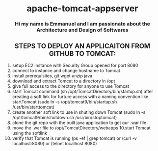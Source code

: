 <h1 align="center">apache-tomcat-appserver</h1>
<!-- <div align="center"> <img src="https://raw.githubusercontent.com/jaiswaladi246/jaiswaladi246/main/banner2.png"> </div> -->
<h3 align="center">Hi my name is Emmanuel and I am passionate about the Architecture and Design of Softwares </h3>

<h2 align="center">STEPS TO DEPLOY AN APPLICAITON FROM GITHUB TO TOMCAT:</h2>

1. setup EC2 instance with Security Group opened for port 8080
2. connect to instance and change hostname to Tomcat
3. install prerequisites, git wget unzip java
4. download and extract Tomcat to a directory in /opt
5. give full access to the directory for anyone to use Tomcat
6. start Tomcat command (sh /opt/TomcatDirectory/bin/startup.sh)
   after creating a soft link for furture access with a naming convention like startTomcat
   (sudo ln -s /opt/tomcat9/bin/startup.sh /usr/bin/starttomcat)
7. create another soft link to use in shuting down Tomcat
   (sudo ln -s /opt/tomcat9/bin/shutdown.sh /usr/bin/stoptomcat)
8. clone the git repo with the built java application to get our .war file
9. move the .war file to /opt/TomcatDirectory/webapps
   10.start Tomcat using the softlink
10. verify that Tomcat is running (ps -ef | grep tomcat) or (curl -v localhost:8080) or (telnet localhost 8080)
